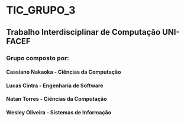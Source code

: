 ﻿# TIC_GRUPO_3
 ## Trabalho Interdisciplinar de Computação UNI-FACEF
 ### Grupo composto por: 
 ####  Cassiano Nakaoka - Ciências da Computação
 ####  Lucas Cintra - Engenharia de Software
 ####  Natan Torres - Ciências da Computação
 ####  Wesley Oliveira - Sistemas de Informação
 
 
